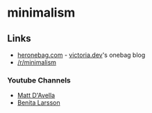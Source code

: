 # minimalism

## Links

* [heronebag.com](victoria.dev) - [victoria.dev](https://victoria.dev)'s onebag blog
* [/r/minimalism](https://reddit.com/r/minimalism)

### Youtube Channels

* [Matt D'Avella](https://www.youtube.com/c/MattDAvella)
* [Benita Larsson](https://www.youtube.com/c/BenitaLarsson)
